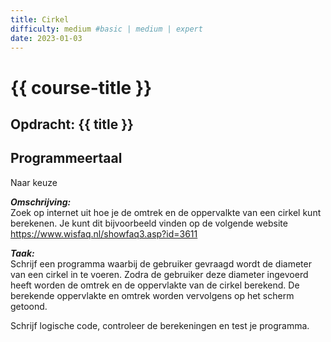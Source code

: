 ```yaml
---
title: Cirkel
difficulty: medium #basic | medium | expert
date: 2023-01-03
---
```


# {{ course-title }}

## Opdracht: {{ title }}


## Programmeertaal 
Naar keuze

***Omschrijving:***  
Zoek op internet uit hoe je de omtrek en de oppervalkte van een cirkel
kunt berekenen. Je kunt dit bijvoorbeeld vinden op de volgende website
<https://www.wisfaq.nl/showfaq3.asp?id=3611>

***Taak:***  
Schrijf een programma waarbij de gebruiker gevraagd wordt de diameter
van een cirkel in te voeren. Zodra de gebruiker deze diameter ingevoerd
heeft worden de omtrek en de oppervlakte van de cirkel berekend. De
berekende oppervlakte en omtrek worden vervolgens op het scherm getoond.

Schrijf logische code, controleer de berekeningen en test je programma.
